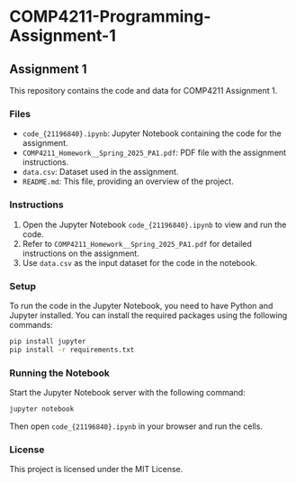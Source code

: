 # COMP4211-Programming-Assignment-1

## Assignment 1

This repository contains the code and data for COMP4211 Assignment 1.

### Files

- `code_{21196840}.ipynb`: Jupyter Notebook containing the code for the assignment.
- `COMP4211_Homework__Spring_2025_PA1.pdf`: PDF file with the assignment instructions.
- `data.csv`: Dataset used in the assignment.
- `README.md`: This file, providing an overview of the project.

### Instructions

1. Open the Jupyter Notebook `code_{21196840}.ipynb` to view and run the code.
2. Refer to `COMP4211_Homework__Spring_2025_PA1.pdf` for detailed instructions on the assignment.
3. Use `data.csv` as the input dataset for the code in the notebook.

### Setup

To run the code in the Jupyter Notebook, you need to have Python and Jupyter installed. You can install the required packages using the following commands:

```sh
pip install jupyter
pip install -r requirements.txt
```

### Running the Notebook

Start the Jupyter Notebook server with the following command:

```sh
jupyter notebook
```

Then open `code_{21196840}.ipynb` in your browser and run the cells.

### License

This project is licensed under the MIT License.

